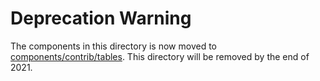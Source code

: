 # Deprecation Warning 

The components in this directory is now moved to [components/contrib/tables](https://github.com/kubeflow/pipelines/tree/master/components/contrib/tables). This directory will be removed by the end of 2021.
